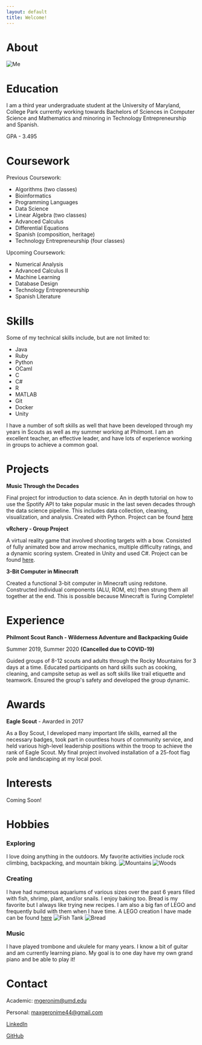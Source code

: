 ```yaml
---
layout: default
title: Welcome!
---
```


# About

![Me](/img/me.JPG)

# Education

I am a third year undergraduate student at the University of Maryland, College Park currently working towards Bachelors of Sciences in Computer Science and Mathematics and minoring in Technology Entrepreneurship and Spanish.

GPA - 3.495

# Coursework

Previous Coursework:
- Algorithms (two classes)
- Bioinformatics
- Programming Languages
- Data Science
- Linear Algebra (two classes)
- Advanced Calculus
- Differential Equations
- Spanish (composition, heritage)
- Technology Entrepreneurship (four classes)

Upcoming Coursework:
- Numerical Analysis
- Advanced Calculus II
- Machine Learning
- Database Design
- Technology Entrepreneurship
- Spanish Literature

# Skills
Some of my technical skills include, but are not limited to:
- Java
- Ruby
- Python
- OCaml
- C
- C#
- R
- MATLAB
- Git
- Docker
- Unity

I have a number of soft skills as well that have been developed through my years in Scouts as well as my summer working at Philmont. I am an excellent teacher, an effective leader, and have lots of experience working in groups to achieve a common goal.

# Projects

**Music Through the Decades**

Final project for introduction to data science. An in depth tutorial on how to use the Spotify API to take popular music in the last seven decades through the data science pipeline. This includes data collection, cleaning, visualization, and analysis. Created with Python. Project can be found [here](https://maximgeronime.com/final_tutorial/)

**vRchery - Group Project**

A virtual reality game that involved shooting targets with a bow. Consisted of fully animated bow and arrow mechanics, multiple difficulty ratings, and a dynamic scoring system. Created in Unity and used C#. Project can be found [here](https://github.com/maximusprime742/vRchery).

**3-Bit Computer in Minecraft**

Created a functional 3-bit computer in Minecraft using redstone. Constructed individual components (ALU, ROM, etc) then strung them all together at the end. This is possible because Minecraft is Turing Complete!

# Experience

**Philmont Scout Ranch - Wilderness Adventure and Backpacking Guide**

Summer 2019, Summer 2020 **(Cancelled due to COVID-19)**

Guided groups of 8-12 scouts and adults through the Rocky Mountains for 3 days at a time. Educated participants on hard skills such as cooking, cleaning, and campsite setup as well as soft skills like trail etiquette and teamwork. Ensured the group's safety and developed the group dynamic.

# Awards

**Eagle Scout** - Awarded in 2017

As a Boy Scout, I developed many important life skills, earned all the necessary badges, took part in countless hours of community service, and held various high-level leadership positions within the troop to achieve the rank of Eagle Scout.
My final project involved installation of a 25-foot flag pole and landscaping at my local pool.


# Interests

Coming Soon!

# Hobbies

### Exploring
I love doing anything in the outdoors. My favorite activities include rock climbing, backpacking, and mountain biking.
![Mountains](/img/backpacking.JPG)
![Woods](/img/woods.JPG)


### Creating
I have had numerous aquariums of various sizes over the past 6 years filled with fish, shrimp, plant, and/or snails. I enjoy baking too. Bread is my favorite but I always like trying new recipes. I am also a big fan of LEGO and frequently build with them when I have time.  A LEGO creation I have made can be found [here](https://drive.google.com/file/d/1SiWOdRe88m-0R7zn1SBCsStZWxWuopdn/view?usp=sharing)
![Fish Tank](/img/fish.jpg)
![Bread](/img/bread.jpg)


### Music
I have played trombone and ukulele for many years. I know a bit of guitar and am currently learning piano. My goal is to one day have my own grand piano and be able to play it!


# Contact

Academic: <mgeronim@umd.edu>

Personal: <maxgeronime44@gmail.com>

[LinkedIn](https://linkedin.com/in/maximgeronime)

[GitHub](https://github.com/maximusprime742)